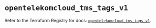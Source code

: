 # `opentelekomcloud_tms_tags_v1`

Refer to the Terraform Registry for docs: [`opentelekomcloud_tms_tags_v1`](https://registry.terraform.io/providers/opentelekomcloud/opentelekomcloud/1.36.8/docs/resources/tms_tags_v1).
